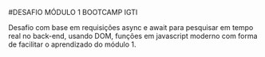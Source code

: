 #DESAFIO MÓDULO 1 BOOTCAMP IGTI


Desafio com base em requisições async e await para pesquisar em tempo real no back-end, usando DOM, funções em javascript moderno com forma de facilitar o aprendizado do módulo 1.
